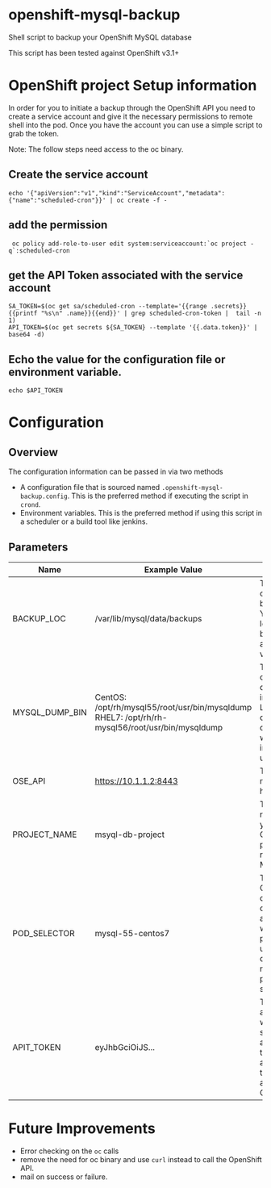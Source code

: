 # openshift-mysql-backup
Shell script to backup your OpenShift MySQL database

This script has been tested against OpenShift v3.1+

# OpenShift project Setup information

In order for you to initiate a backup through the OpenShift API you need to create a service account and give it the necessary permissions to remote shell into the pod. Once you have the account you can use a simple script to grab the token.

Note: The follow steps need access to the oc binary.

## Create the service account
```
echo '{"apiVersion":"v1","kind":"ServiceAccount","metadata":{"name":"scheduled-cron"}}' | oc create -f -
```
## add the permission
```
 oc policy add-role-to-user edit system:serviceaccount:`oc project -q`:scheduled-cron
```
## get the API Token associated with the service account
```
SA_TOKEN=$(oc get sa/scheduled-cron --template='{{range .secrets}}{{printf "%s\n" .name}}{{end}}' | grep scheduled-cron-token |  tail -n 1)
API_TOKEN=$(oc get secrets ${SA_TOKEN} --template '{{.data.token}}' | base64 -d)
```
## Echo the value for the configuration file or environment variable.
```
echo $API_TOKEN
```

# Configuration

## Overview
The configuration information can be passed in via two methods

* A configuration file that is sourced named `.openshift-mysql-backup.config`. This is the preferred method if executing the script in `crond`.
* Environment variables. This is the preferred method if using this script in a scheduler or a build tool like jenkins.

## Parameters

| Name | Example Value | Description |
| ---- | ----- | ----------- |
| BACKUP_LOC | /var/lib/mysql/data/backups | The location of the MySQL backup folder. You want this location to be backed up to a persistent volume |
| MYSQL_DUMP_BIN | CentOS: /opt/rh/mysql55/root/usr/bin/mysqldump <br> RHEL7: /opt/rh/rh-mysql56/root/usr/bin/mysqldump | The location of the MySQL dump binary in the image. Location can change depending on what MySQL image you are using. |
| OSE_API | https://10.1.1.2:8443 | The OpenShift master API hostname:port |
| PROJECT_NAME | msyql-db-project | The namespace of your OpenShift project running the MySQL pod |
| POD_SELECTOR | mysql-55-centos7 | This is the OpenShift deployment config associated with MySQL pod. This is used to determine the name of the pod inside the script |
| APIT_TOKEN | eyJhbGciOiJS... | The API token associated with the service account. Used to authenticate the script against OpenShift |


# Future Improvements

* Error checking on the `oc` calls
* remove the need for oc binary and use `curl` instead to call the OpenShift API.
* mail on success or failure.
